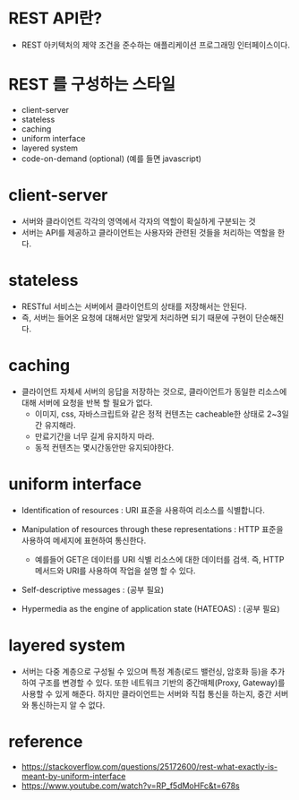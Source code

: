 # REST API란?
*  REST 아키텍처의 제약 조건을 준수하는 애플리케이션 프로그래밍 인터페이스이다.
# REST 를 구성하는 스타일
* client-server
* stateless
* caching
* uniform interface
* layered system
* code-on-demand (optional) (예를 들면 javascript)


# client-server
* 서버와 클라이언트 각각의 영역에서 각자의 역할이 확실하게 구분되는 것
* 서버는 API를 제공하고 클라이언트는 사용자와 관련된 것들을 처리하는 역할을 한다.


# stateless
* RESTful 서비스는 서버에서 클라이언트의 상태를 저장해서는 안된다.
* 즉, 서버는 들어온 요청에 대해서만 알맞게 처리하면 되기 때문에 구현이 단순해진다.


# caching
* 클라이언트 자체세 서버의 응답을 저장하는 것으로, 클라이언트가 동일한 리소스에 대해 서버에 요청을 반복 할 필요가 없다.
    * 이미지, css, 자바스크립트와 같은 정적 컨텐츠는 cacheable한 상태로 2~3일간 유지해라.
    * 만료기간을 너무 길게 유지하지 마라.
    * 동적 컨텐츠는 몇시간동안만 유지되야한다.

# uniform interface
* Identification of resources : URI 표준을 사용하여 리소스를 식별합니다.

* Manipulation of resources through these representations : HTTP 표준을 사용하여 메세지에 표현하여 통신한다.
    * 예를들어 GET은 데이터를 URI 식별 리소스에 대한 데이터를 검색. 즉, HTTP메서드와 URI를 사용하여 작업을 설명 할 수 있다.

* Self-descriptive messages : (공부 필요)

* Hypermedia as the engine of application state (HATEOAS) : (공부 필요)


# layered system
* 서버는 다중 계층으로 구성될 수 있으며 특정 계층(로드 밸런싱, 암호화 등)을 추가하여 구조를 변경할 수 있다. 또한 네트워크 기반의 중간매체(Proxy, Gateway)를 사용할 수 있게 해준다. 하지만 클라이언트는 서버와 직접 통신을 하는지, 중간 서버와 통신하는지 알 수 없다.





# reference
* https://stackoverflow.com/questions/25172600/rest-what-exactly-is-meant-by-uniform-interface
* https://www.youtube.com/watch?v=RP_f5dMoHFc&t=678s